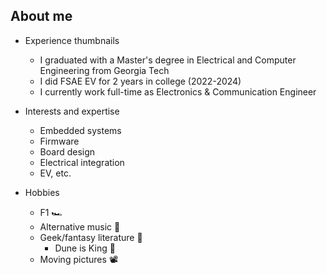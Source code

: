 ## About me

<!--
**CL16gh/CL16gh** is a ✨ _special_ ✨ repository because its `README.md` (this file) appears on your GitHub profile.

Here are some ideas to get you started:

- 🔭 I’m currently working on ...
- 🌱 I’m currently learning ...
- 👯 I’m looking to collaborate on ...
- 🤔 I’m looking for help with ...
- 💬 Ask me about ...
- 📫 How to reach me: ...
- 😄 Pronouns: ...
- ⚡ Fun fact: ...
-->

- Experience thumbnails
  - I graduated with a Master's degree in Electrical and Computer Engineering from Georgia Tech
  - I did FSAE EV for 2 years in college (2022-2024)
  - I currently work full-time as Electronics & Communication Engineer
 
- Interests and expertise
  - Embedded systems
  - Firmware
  - Board design
  - Electrical integration
  - EV, etc.
 
- Hobbies
  - F1 🏎
  - Alternative music 🎵
  - Geek/fantasy literature 📖
    - Dune is King 👑
  - Moving pictures 📽

